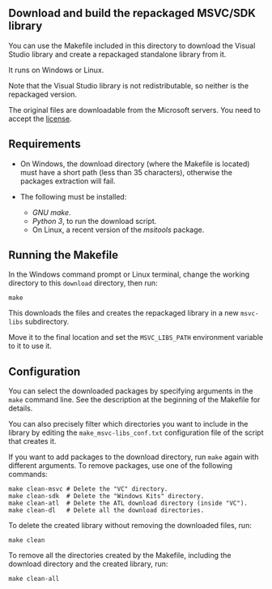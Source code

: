 Download and build the repackaged MSVC/SDK library
--------------------------------------------------

You can use the Makefile included in this directory to download the Visual
Studio library and create a repackaged standalone library from it.

It runs on Windows or Linux.

Note that the Visual Studio library is not redistributable, so neither is the
repackaged version.

The original files are downloadable from the Microsoft servers. You
need to accept the [license](
https://go.microsoft.com/fwlink/?LinkId=2179911).


Requirements
------------

- On Windows, the download directory (where the Makefile is located) must
  have a short path (less than 35 characters), otherwise the packages
  extraction will fail.
- The following must be installed:

  * _GNU make_.
  * _Python 3_, to run the download script.
  * On Linux, a recent version of the _msitools_ package.


Running the Makefile
--------------------

In the Windows command prompt or Linux terminal, change the working directory
to this `download` directory, then run:

	make

This downloads the files and creates the repackaged library in a new
`msvc-libs` subdirectory.

Move it to the final location and set the `MSVC_LIBS_PATH` environment 
variable to it to use it.


Configuration
-------------

You can select the downloaded packages by specifying arguments in the `make`
command line. See the description at the beginning of the Makefile for details.

You can also precisely filter which directories you want to include in the
library by editing the `make_msvc-libs_conf.txt` configuration file of the
script that creates it.

If you want to add packages to the download directory, run `make` again with
different arguments. To remove packages, use one of the following commands:

	make clean-msvc # Delete the "VC" directory.
	make clean-sdk  # Delete the "Windows Kits" directory.
	make clean-atl  # Delete the ATL download directory (inside "VC").
	make clean-dl   # Delete all the download directories.

To delete the created library without removing the downloaded files, run:

	make clean

To remove all the directories created by the Makefile, including the download
directory and the created library, run:

	make clean-all
